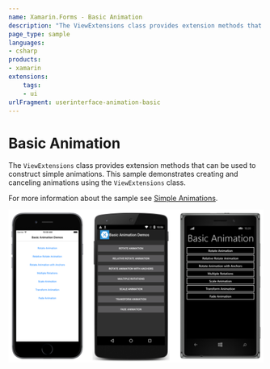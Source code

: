 ```yaml
---
name: Xamarin.Forms - Basic Animation
description: "The ViewExtensions class provides extension methods that can be used to construct simple animations. This sample demonstrates creating... (UI)"
page_type: sample
languages:
- csharp
products:
- xamarin
extensions:
    tags:
    - ui
urlFragment: userinterface-animation-basic
---
```

# Basic Animation

The `ViewExtensions` class provides extension methods that can be used to construct simple animations. This sample demonstrates creating and canceling animations using the `ViewExtensions` class.

For more information about the sample see [Simple Animations](https://docs.microsoft.com/xamarin/xamarin-forms/user-interface/animation/simple).

![Basic snimation application](Screenshots/01All.png "Basic Animation application screenshot")
